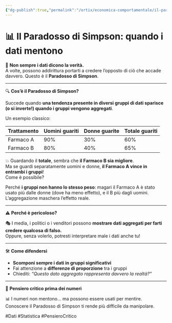 ```yaml
---
{"dg-publish":true,"permalink":"/ortix/economica-comportamentale/il-paradosso-di-simpson/","title":"📊 Il Paradosso di Simpson: quando i dati mentono","tags":["Statistica","PensieroCritico","Dati","SimpsonParadox","Manipolazione"]}
---
```



# 📊 Il Paradosso di Simpson: quando i dati mentono

🧠 **Non sempre i dati dicono la verità.**  
A volte, possono addirittura portarti a credere l’opposto di ciò che accade davvero. Questo è il **Paradosso di Simpson**.

---

🔍 **Cos’è il Paradosso di Simpson?**

Succede quando **una tendenza presente in diversi gruppi di dati sparisce (o si inverte!) quando i gruppi vengono aggregati**.

Un esempio classico:

| Trattamento     | Uomini guariti | Donne guarite | Totale guariti |
|-----------------|----------------|---------------|----------------|
| Farmaco A       | 90%            | 30%           | 60%            |
| Farmaco B       | 80%            | 40%           | 65%            |

💥 Guardando il **totale**, sembra che **il Farmaco B sia migliore**.  
Ma se guardi separatamente uomini e donne, **il Farmaco A vince in entrambi i gruppi**!  
Come è possibile?

Perché **i gruppi non hanno lo stesso peso**: magari il Farmaco A è stato usato più dalle donne (dove ha meno effetto), e il B più dagli uomini. L’aggregazione maschera l’effetto reale.

---

⚠️ **Perché è pericoloso?**

🎭 I media, i politici o i venditori possono **mostrare dati aggregati per farti credere qualcosa di falso.**  
Oppure, senza volerlo, potresti interpretare male i dati anche tu!

---

🛠️ **Come difendersi**

- **Scomponi sempre i dati in gruppi significativi**  
- Fai attenzione a **differenze di proporzione** tra i gruppi  
- Chiediti: *“Questo dato aggregato rappresenta davvero la realtà?”*

---

🧡 **Pensiero critico prima dei numeri**

📊 I numeri non mentono… ma possono essere usati per mentire.  
Conoscere il Paradosso di Simpson ti rende più difficile da manipolare.

#Dati #Statistica #PensieroCritico